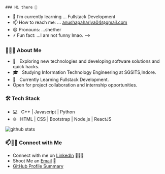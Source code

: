    ### Hi there 👋

- 🌱 I’m currently learning ... Fullstack Development
- 📫 How to reach me: ... anushapahariya04@gmail.com
- 😄 Pronouns: ...she/her
- ⚡ Fun fact: ...I am not funny lmao.
-->

<h3> 👨🏻‍💻 About Me </h3>

- 🤔 &nbsp; Exploring new technologies and developing software solutions and quick hacks.
- 🎓 &nbsp; Studying Information Technology Engineering at SGSITS,Indore.
- 🌱 &nbsp; Currently Learning Fullstack Development.
- Open for project collaboration and internship opportunities. 

<h3>🛠 Tech Stack</h3>

- 💻 &nbsp; C++ | Javascript | Python 
- 🌐 &nbsp; HTML | CSS | Bootstrap | Node.js | ReactJS


![github stats](https://github-readme-stats.vercel.app/api?username=onlyArsh&show_icons=true)

### 📫🤝🏻 Connect with Me

 - Connect with me on [LinkedIn](https:/https://www.linkedin.com/in/anusha-pahariya//) 👨🏻‍💻
 - Shoot Me an [Email](mailto:anushapahariya04@gmail.com) 💌
 - [GitHub Profile Summary](https://profile-summary-for-github.com/user/onlyArsh)



